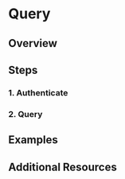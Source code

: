 
# Query

## Overview

## Steps

### 1. Authenticate

### 2. Query

## Examples

## Additional Resources
